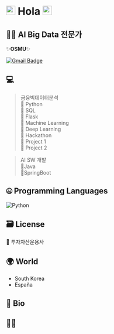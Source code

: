 # <img src="https://media.giphy.com/media/hvRJCLFzcasrR4ia7z/giphy.gif" width="25px"> Hola <img src="https://media.giphy.com/media/hvRJCLFzcasrR4ia7z/giphy.gif" width="25px">

## 👩‍💻 AI Big Data 전문가

 ✨**OSMU**✨

[![Gmail Badge](https://img.shields.io/badge/-rumbini98@gmail.com-c14438?style=flat-square&logo=Gmail&logoColor=white&link=mailto:rumbini98@gmail.com)](mailto:rumbini98@gmail.com)

## 💻 
> 금융빅데이터분석  
🔹 Python    
🔹 SQL  
🔹 Flask  
🔹 Machine Learning  
🔹 Deep Learning  
🔹 Hackathon  
🔹 Project 1  
🔹 Project 2  


> AI SW 개발   
🔸Java     
🔸SpringBoot

## 🤐 Programming Languages

<img alt="Python" src="https://img.shields.io/badge/python%20-%2314354C.svg?&style=for-the-badge&logo=python&logoColor=white"/> 

## 🗃️ License
💸 투자자산운용사

## 🌍 World
- South Korea
- España

## 📘 Bio


## 🙋🏻 


